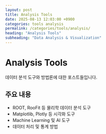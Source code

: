 ```yaml
---
layout: post
title: Analysis Tools
date: 2025-08-13 12:03:00 +0900
categories: tools analysis
permalink: /categories/tools/analysis/
heading: "Analysis Tools"
subheading: "Data Analysis & Visualization"
---
```


# Analysis Tools

데이터 분석 도구와 방법론에 대한 포스트들입니다.

## 주요 내용
- ROOT, RooFit 등 물리학 데이터 분석 도구
- Matplotlib, Plotly 등 시각화 도구
- Machine Learning 및 AI 도구
- 데이터 처리 및 통계 방법